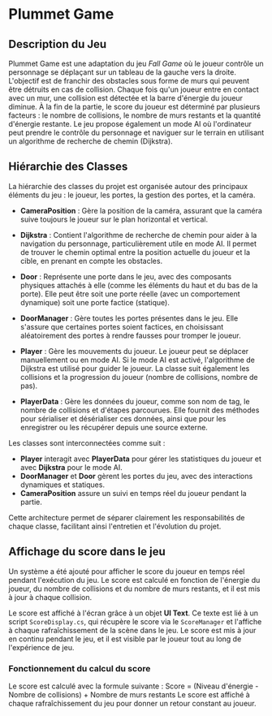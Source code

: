 # Plummet Game

## Description du Jeu

Plummet Game est une adaptation du jeu *Fall Game* où le joueur contrôle un personnage se déplaçant sur un tableau de la gauche vers la droite. L'objectif est de franchir des obstacles sous forme de murs qui peuvent être détruits en cas de collision. Chaque fois qu'un joueur entre en contact avec un mur, une collision est détectée et la barre d'énergie du joueur diminue. À la fin de la partie, le score du joueur est déterminé par plusieurs facteurs : le nombre de collisions, le nombre de murs restants et la quantité d'énergie restante. Le jeu propose également un mode AI où l'ordinateur peut prendre le contrôle du personnage et naviguer sur le terrain en utilisant un algorithme de recherche de chemin (Dijkstra).

## Hiérarchie des Classes

La hiérarchie des classes du projet est organisée autour des principaux éléments du jeu : le joueur, les portes, la gestion des portes, et la caméra.

- **CameraPosition** : Gère la position de la caméra, assurant que la caméra suive toujours le joueur sur le plan horizontal et vertical.
  
- **Dijkstra** : Contient l'algorithme de recherche de chemin pour aider à la navigation du personnage, particulièrement utile en mode AI. Il permet de trouver le chemin optimal entre la position actuelle du joueur et la cible, en prenant en compte les obstacles.

- **Door** : Représente une porte dans le jeu, avec des composants physiques attachés à elle (comme les éléments du haut et du bas de la porte). Elle peut être soit une porte réelle (avec un comportement dynamique) soit une porte factice (statique).

- **DoorManager** : Gère toutes les portes présentes dans le jeu. Elle s'assure que certaines portes soient factices, en choisissant aléatoirement des portes à rendre fausses pour tromper le joueur.

- **Player** : Gère les mouvements du joueur. Le joueur peut se déplacer manuellement ou en mode AI. Si le mode AI est activé, l'algorithme de Dijkstra est utilisé pour guider le joueur. La classe suit également les collisions et la progression du joueur (nombre de collisions, nombre de pas).

- **PlayerData** : Gère les données du joueur, comme son nom de tag, le nombre de collisions et d'étapes parcourues. Elle fournit des méthodes pour sérialiser et désérialiser ces données, ainsi que pour les enregistrer ou les récupérer depuis une source externe.

Les classes sont interconnectées comme suit :
- **Player** interagit avec **PlayerData** pour gérer les statistiques du joueur et avec **Dijkstra** pour le mode AI.
- **DoorManager** et **Door** gèrent les portes du jeu, avec des interactions dynamiques et statiques.
- **CameraPosition** assure un suivi en temps réel du joueur pendant la partie.

Cette architecture permet de séparer clairement les responsabilités de chaque classe, facilitant ainsi l'entretien et l'évolution du projet.

## Affichage du score dans le jeu

Un système a été ajouté pour afficher le score du joueur en temps réel pendant l'exécution du jeu. Le score est calculé en fonction de l'énergie du joueur, du nombre de collisions et du nombre de murs restants, et il est mis à jour à chaque collision. 

Le score est affiché à l'écran grâce à un objet **UI Text**. Ce texte est lié à un script `ScoreDisplay.cs`, qui récupère le score via le `ScoreManager` et l'affiche à chaque rafraîchissement de la scène dans le jeu. Le score est mis à jour en continu pendant le jeu, et il est visible par le joueur tout au long de l'expérience de jeu.

### Fonctionnement du calcul du score
Le score est calculé avec la formule suivante : Score = (Niveau d'énergie - Nombre de collisions) + Nombre de murs restants
Le score est affiché à chaque rafraîchissement du jeu pour donner un retour constant au joueur.

